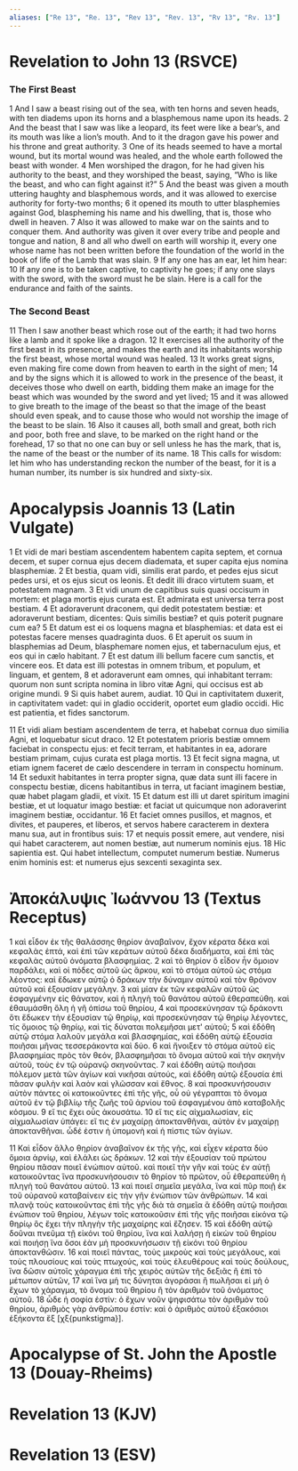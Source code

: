 ```yaml
---
aliases: ["Re 13", "Re. 13", "Rev 13", "Rev. 13", "Rv 13", "Rv. 13"]
---
```



# Revelation to John 13 (RSVCE)

### The First Beast
1 And I saw a beast rising out of the sea, with ten horns and seven heads, with ten diadems upon its horns and a blasphemous name upon its heads.
2 And the beast that I saw was like a leopard, its feet were like a bear’s, and its mouth was like a lion’s mouth. And to it the dragon gave his power and his throne and great authority.
3 One of its heads seemed to have a mortal wound, but its mortal wound was healed, and the whole earth followed the beast with wonder.
4 Men worshiped the dragon, for he had given his authority to the beast, and they worshiped the beast, saying, “Who is like the beast, and who can fight against it?”
5 And the beast was given a mouth uttering haughty and blasphemous words, and it was allowed to exercise authority for forty-two months;
6 it opened its mouth to utter blasphemies against God, blaspheming his name and his dwelling, that is, those who dwell in heaven.
7 Also it was allowed to make war on the saints and to conquer them. And authority was given it over every tribe and people and tongue and nation,
8 and all who dwell on earth will worship it, every one whose name has not been written before the foundation of the world in the book of life of the Lamb that was slain.
9 If any one has an ear, let him hear:
10 If any one is to be taken captive, to captivity he goes; if any one slays with the sword, with the sword must he be slain. Here is a call for the endurance and faith of the saints.
### The Second Beast
11 Then I saw another beast which rose out of the earth; it had two horns like a lamb and it spoke like a dragon.
12 It exercises all the authority of the first beast in its presence, and makes the earth and its inhabitants worship the first beast, whose mortal wound was healed.
13 It works great signs, even making fire come down from heaven to earth in the sight of men;
14 and by the signs which it is allowed to work in the presence of the beast, it deceives those who dwell on earth, bidding them make an image for the beast which was wounded by the sword and yet lived;
15 and it was allowed to give breath to the image of the beast so that the image of the beast should even speak, and to cause those who would not worship the image of the beast to be slain.
16 Also it causes all, both small and great, both rich and poor, both free and slave, to be marked on the right hand or the forehead,
17 so that no one can buy or sell unless he has the mark, that is, the name of the beast or the number of its name.
18 This calls for wisdom: let him who has understanding reckon the number of the beast, for it is a human number, its number is six hundred and sixty-six.


# Apocalypsis Joannis 13 (Latin Vulgate)

1 Et vidi de mari bestiam ascendentem habentem capita septem, et cornua decem, et super cornua ejus decem diademata, et super capita ejus nomina blasphemiæ.
2 Et bestia, quam vidi, similis erat pardo, et pedes ejus sicut pedes ursi, et os ejus sicut os leonis. Et dedit illi draco virtutem suam, et potestatem magnam.
3 Et vidi unum de capitibus suis quasi occisum in mortem: et plaga mortis ejus curata est. Et admirata est universa terra post bestiam.
4 Et adoraverunt draconem, qui dedit potestatem bestiæ: et adoraverunt bestiam, dicentes: Quis similis bestiæ? et quis poterit pugnare cum ea?
5 Et datum est ei os loquens magna et blasphemias: et data est ei potestas facere menses quadraginta duos.
6 Et aperuit os suum in blasphemias ad Deum, blasphemare nomen ejus, et tabernaculum ejus, et eos qui in cælo habitant.
7 Et est datum illi bellum facere cum sanctis, et vincere eos. Et data est illi potestas in omnem tribum, et populum, et linguam, et gentem,
8 et adoraverunt eam omnes, qui inhabitant terram: quorum non sunt scripta nomina in libro vitæ Agni, qui occisus est ab origine mundi.
9 Si quis habet aurem, audiat.
10 Qui in captivitatem duxerit, in captivitatem vadet: qui in gladio occiderit, oportet eum gladio occidi. Hic est patientia, et fides sanctorum.

11 Et vidi aliam bestiam ascendentem de terra, et habebat cornua duo similia Agni, et loquebatur sicut draco.
12 Et potestatem prioris bestiæ omnem faciebat in conspectu ejus: et fecit terram, et habitantes in ea, adorare bestiam primam, cujus curata est plaga mortis.
13 Et fecit signa magna, ut etiam ignem faceret de cælo descendere in terram in conspectu hominum.
14 Et seduxit habitantes in terra propter signa, quæ data sunt illi facere in conspectu bestiæ, dicens habitantibus in terra, ut faciant imaginem bestiæ, quæ habet plagam gladii, et vixit.
15 Et datum est illi ut daret spiritum imagini bestiæ, et ut loquatur imago bestiæ: et faciat ut quicumque non adoraverint imaginem bestiæ, occidantur.
16 Et faciet omnes pusillos, et magnos, et divites, et pauperes, et liberos, et servos habere caracterem in dextera manu sua, aut in frontibus suis:
17 et nequis possit emere, aut vendere, nisi qui habet caracterem, aut nomen bestiæ, aut numerum nominis ejus.
18 Hic sapientia est. Qui habet intellectum, computet numerum bestiæ. Numerus enim hominis est: et numerus ejus sexcenti sexaginta sex.


# Ἀποκάλυψις Ἰωάννου 13 (Textus Receptus)

1 καὶ εἶδον ἐκ τῆς θαλάσσης θηρίον ἀναβαῖνον, ἔχον κέρατα δέκα καὶ κεφαλὰς ἑπτά, καὶ ἐπὶ τῶν κεράτων αὐτοῦ δέκα διαδήματα, καὶ ἐπὶ τὰς κεφαλὰς αὐτοῦ ὀνόματα βλασφημίας.
2 καὶ τὸ θηρίον ὃ εἶδον ἦν ὅμοιον παρδάλει, καὶ οἱ πόδες αὐτοῦ ὡς ἄρκου, καὶ τὸ στόμα αὐτοῦ ὡς στόμα λέοντος: καὶ ἔδωκεν αὐτῷ ὁ δράκων τὴν δύναμιν αὐτοῦ καὶ τὸν θρόνον αὐτοῦ καὶ ἐξουσίαν μεγάλην.
3 καὶ μίαν ἐκ τῶν κεφαλῶν αὐτοῦ ὡς ἐσφαγμένην εἰς θάνατον, καὶ ἡ πληγὴ τοῦ θανάτου αὐτοῦ ἐθεραπεύθη. καὶ ἐθαυμάσθη ὅλη ἡ γῆ ὀπίσω τοῦ θηρίου,
4 καὶ προσεκύνησαν τῷ δράκοντι ὅτι ἔδωκεν τὴν ἐξουσίαν τῷ θηρίῳ, καὶ προσεκύνησαν τῷ θηρίῳ λέγοντες, τίς ὅμοιος τῷ θηρίῳ, καὶ τίς δύναται πολεμῆσαι μετ' αὐτοῦ;
5 καὶ ἐδόθη αὐτῷ στόμα λαλοῦν μεγάλα καὶ βλασφημίας, καὶ ἐδόθη αὐτῷ ἐξουσία ποιῆσαι μῆνας τεσσεράκοντα καὶ δύο.
6 καὶ ἤνοιξεν τὸ στόμα αὐτοῦ εἰς βλασφημίας πρὸς τὸν θεόν, βλασφημῆσαι τὸ ὄνομα αὐτοῦ καὶ τὴν σκηνὴν αὐτοῦ, τοὺς ἐν τῷ οὐρανῷ σκηνοῦντας.
7 καὶ ἐδόθη αὐτῷ ποιῆσαι πόλεμον μετὰ τῶν ἁγίων καὶ νικῆσαι αὐτούς, καὶ ἐδόθη αὐτῷ ἐξουσία ἐπὶ πᾶσαν φυλὴν καὶ λαὸν καὶ γλῶσσαν καὶ ἔθνος.
8 καὶ προσκυνήσουσιν αὐτὸν πάντες οἱ κατοικοῦντες ἐπὶ τῆς γῆς, οὗ οὐ γέγραπται τὸ ὄνομα αὐτοῦ ἐν τῷ βιβλίῳ τῆς ζωῆς τοῦ ἀρνίου τοῦ ἐσφαγμένου ἀπὸ καταβολῆς κόσμου.
9 εἴ τις ἔχει οὖς ἀκουσάτω.
10 εἴ τις εἰς αἰχμαλωσίαν, εἰς αἰχμαλωσίαν ὑπάγει: εἴ τις ἐν μαχαίρῃ ἀποκτανθῆναι, αὐτὸν ἐν μαχαίρῃ ἀποκτανθῆναι. ὧδέ ἐστιν ἡ ὑπομονὴ καὶ ἡ πίστις τῶν ἁγίων.

11 Καὶ εἶδον ἄλλο θηρίον ἀναβαῖνον ἐκ τῆς γῆς, καὶ εἶχεν κέρατα δύο ὅμοια ἀρνίῳ, καὶ ἐλάλει ὡς δράκων.
12 καὶ τὴν ἐξουσίαν τοῦ πρώτου θηρίου πᾶσαν ποιεῖ ἐνώπιον αὐτοῦ. καὶ ποιεῖ τὴν γῆν καὶ τοὺς ἐν αὐτῇ κατοικοῦντας ἵνα προσκυνήσουσιν τὸ θηρίον τὸ πρῶτον, οὗ ἐθεραπεύθη ἡ πληγὴ τοῦ θανάτου αὐτοῦ.
13 καὶ ποιεῖ σημεῖα μεγάλα, ἵνα καὶ πῦρ ποιῇ ἐκ τοῦ οὐρανοῦ καταβαίνειν εἰς τὴν γῆν ἐνώπιον τῶν ἀνθρώπων.
14 καὶ πλανᾷ τοὺς κατοικοῦντας ἐπὶ τῆς γῆς διὰ τὰ σημεῖα ἃ ἐδόθη αὐτῷ ποιῆσαι ἐνώπιον τοῦ θηρίου, λέγων τοῖς κατοικοῦσιν ἐπὶ τῆς γῆς ποιῆσαι εἰκόνα τῷ θηρίῳ ὃς ἔχει τὴν πληγὴν τῆς μαχαίρης καὶ ἔζησεν.
15 καὶ ἐδόθη αὐτῷ δοῦναι πνεῦμα τῇ εἰκόνι τοῦ θηρίου, ἵνα καὶ λαλήσῃ ἡ εἰκὼν τοῦ θηρίου καὶ ποιήσῃ ἵνα ὅσοι ἐὰν μὴ προσκυνήσωσιν τῇ εἰκόνι τοῦ θηρίου ἀποκτανθῶσιν.
16 καὶ ποιεῖ πάντας, τοὺς μικροὺς καὶ τοὺς μεγάλους, καὶ τοὺς πλουσίους καὶ τοὺς πτωχούς, καὶ τοὺς ἐλευθέρους καὶ τοὺς δούλους, ἵνα δῶσιν αὐτοῖς χάραγμα ἐπὶ τῆς χειρὸς αὐτῶν τῆς δεξιᾶς ἢ ἐπὶ τὸ μέτωπον αὐτῶν,
17 καὶ ἵνα μή τις δύνηται ἀγοράσαι ἢ πωλῆσαι εἰ μὴ ὁ ἔχων τὸ χάραγμα, τὸ ὄνομα τοῦ θηρίου ἢ τὸν ἀριθμὸν τοῦ ὀνόματος αὐτοῦ.
18 ὧδε ἡ σοφία ἐστίν: ὁ ἔχων νοῦν ψηφισάτω τὸν ἀριθμὸν τοῦ θηρίου, ἀριθμὸς γὰρ ἀνθρώπου ἐστίν: καὶ ὁ ἀριθμὸς αὐτοῦ ἑξακόσιοι ἑξήκοντα ἕξ [χξ{punkstigma}].


# Apocalypse of St. John the Apostle 13 (Douay-Rheims)


# Revelation 13 (KJV)


# Revelation 13 (ESV)

